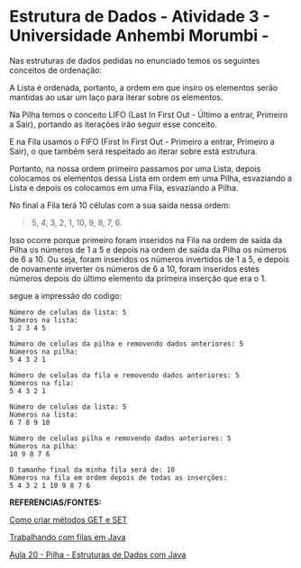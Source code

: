# Estrutura de Dados - Atividade 3 - Universidade Anhembi Morumbi -
Nas estruturas de dados pedidas no enunciado temos os seguintes conceitos de ordenação:

A Lista é ordenada, portanto, a ordem em que insiro os elementos serão mantidas ao usar um laço para iterar sobre os elementos.

Na Pilha temos o conceito LIFO (Last In First Out - Último a entrar, Primeiro a Sair), portando as iterações irão seguir esse conceito.

E na Fila usamos o FIFO (First In First Out - Primeiro a entrar, Primeiro a Sair), o que também será respeitado ao iterar sobre está estrutura.

Portanto, na nossa ordem primeiro passamos por uma Lista, depois colocamos os elementos dessa Lista em ordem em uma Pilha, esvaziando a Lista e depois os colocamos em uma Fila, esvaziando a Pilha.

No final a Fila terá 10 células com a sua saída nessa ordem:

>5, 4, 3, 2, 1, 10, 9, 8, 7, 6. 

Isso ocorre porque primeiro foram inseridos na Fila na ordem de saída da Pilha os números de 1 a 5 e depois na ordem de saída da Pilha os números de 6 a 10. Ou seja, foram inseridos os números invertidos de 1 a 5, e depois de novamente inverter os números de 6 a 10, foram inseridos estes números depois do último elemento da primeira inserção que era o 1.

segue a impressão do codigo:

```
Número de celulas da lista: 5
Números na lista: 
1 2 3 4 5 

Número de celulas da pilha e removendo dados anteriores: 5
Números na pilha: 
5 4 3 2 1 

Número de celulas da fila e removendo dados anteriores: 5
Números na fila: 
5 4 3 2 1 

Número de celulas da lista: 5
Números na lista: 
6 7 8 9 10 

Número de celulas pilha e removendo dados anteriores: 5
Números na pilha: 
10 9 8 7 6 

O tamanho final da minha fila será de: 10
Números na fila em ordem depois de todas as inserções: 
5 4 3 2 1 10 9 8 7 6 
```

**REFERENCIAS/FONTES:**

[Como criar métodos GET e SET](https://www.devmedia.com.br/criando-metodos-get-e-set-em-java/24623#:~:text=Os%20m%C3%A9todos%20GET%20e%20SET,usado%20para%20acesso%20ao%20atributo.)

[Trabalhando com filas em Java](https://www.dio.me/articles/trabalhando-com-filas-em-java)

[Aula 20 - Pilha - Estruturas de Dados com Java](https://www.youtube.com/watch?v=9Brb1ef1_N4)
